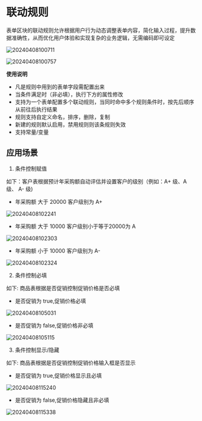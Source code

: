 # 联动规则

表单区块的联动规则允许根据用户行为动态调整表单内容，简化输入过程，提升数据准确性，从而优化用户体验和实现复杂的业务逻辑，无需编码即可设定

![20240408100711](https://nocobase-docs.oss-cn-beijing.aliyuncs.com/20240408100711.png)

![20240408100757](https://nocobase-docs.oss-cn-beijing.aliyuncs.com/20240408100757.png)

**使用说明**
- 凡是规则中用到的表单字段需配置出来
- 当条件满足时（非必填），执行下方的属性修改
- 支持为一个表单配置多个联动规则，当同时命中多个规则条件时，按先后顺序从前往后执行结果
- 规则支持自定义命名，排序，删除，复制
- 新建的规则默认启用，禁用规则则该条规则失效
- 支持常量/变量

## 应用场景

1. 条件控制赋值

如下：客户表根据预计年采购额自动评估并设置客户的级别（例如：A+ 级、A 级、 A- 级)

- 年采购额 大于 20000 客户级别为 A+

![20240408102241](https://nocobase-docs.oss-cn-beijing.aliyuncs.com/20240408102241.png)

- 年采购额 大于 10000 客户级别小于等于20000为 A

![20240408102303](https://nocobase-docs.oss-cn-beijing.aliyuncs.com/20240408102303.png)

- 年采购额 小于 10000 客户级别为 A-

![20240408102324](https://nocobase-docs.oss-cn-beijing.aliyuncs.com/20240408102324.png)

2. 条件控制必填

如下: 商品表根据是否促销控制促销价格是否必填

- 是否促销为 true,促销价格必填

![20240408105031](https://nocobase-docs.oss-cn-beijing.aliyuncs.com/20240408105031.png)

- 是否促销为 false,促销价格非必填

![20240408105115](https://nocobase-docs.oss-cn-beijing.aliyuncs.com/20240408105115.png)

3. 条件控制显示/隐藏

如下: 商品表根据是否促销控制促销价格输入框是否显示

- 是否促销为 true,促销价格显示且必填

![20240408115240](https://nocobase-docs.oss-cn-beijing.aliyuncs.com/20240408115240.png)

- 是否促销为 false,促销价格隐藏且非必填

![20240408115338](https://nocobase-docs.oss-cn-beijing.aliyuncs.com/20240408115338.png)